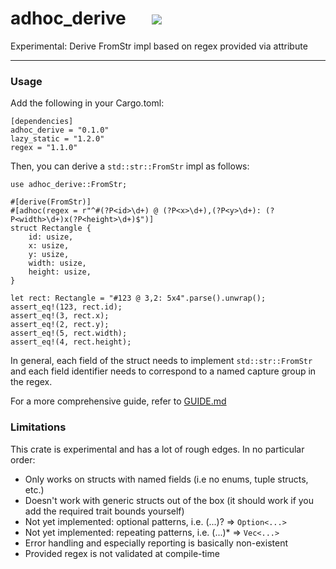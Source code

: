 # adhoc_derive &emsp; [![](http://meritbadge.herokuapp.com/adhoc_derive)](https://crates.io/crates/adhoc_derive)

Experimental: Derive FromStr impl based on regex provided via attribute

-----

### Usage
Add the following in your Cargo.toml:
```
[dependencies]
adhoc_derive = "0.1.0"
lazy_static = "1.2.0"
regex = "1.1.0"
```

Then, you can derive a `std::str::FromStr` impl as follows:
```
use adhoc_derive::FromStr;

#[derive(FromStr)]
#[adhoc(regex = r"^#(?P<id>\d+) @ (?P<x>\d+),(?P<y>\d+): (?P<width>\d+)x(?P<height>\d+)$")]
struct Rectangle {
    id: usize,
    x: usize,
    y: usize,
    width: usize,
    height: usize,
}

let rect: Rectangle = "#123 @ 3,2: 5x4".parse().unwrap();
assert_eq!(123, rect.id);
assert_eq!(3, rect.x);
assert_eq!(2, rect.y);
assert_eq!(5, rect.width);
assert_eq!(4, rect.height);
```

In general, each field of the struct needs to implement `std::str::FromStr` and each field identifier needs to correspond to a named capture group in the regex.

For a more comprehensive guide, refer to [GUIDE.md](GUIDE.md)

### Limitations
This crate is experimental and has a lot of rough edges. In no particular order:
* Only works on structs with named fields (i.e no enums, tuple structs, etc.)
* Doesn't work with generic structs out of the box (it should work if you add the required trait bounds yourself)
* Not yet implemented: optional patterns, i.e. (...)? => `Option<...>`
* Not yet implemented: repeating patterns, i.e. (...)* => `Vec<...>`
* Error handling and especially reporting is basically non-existent
* Provided regex is not validated at compile-time

